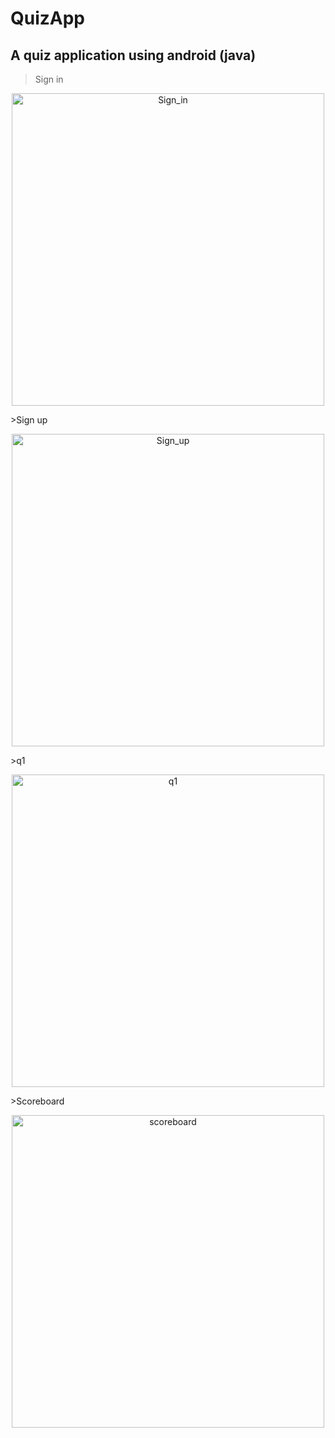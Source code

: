 # QuizApp
## A quiz application using android (java)
>Sign in
<p align="center">
<img alt="Sign_in" src="https://user-images.githubusercontent.com/78284492/162619570-923be85f-2073-40cb-9125-773348b1982a.jpg" width="500" height="500" />
</p>
>Sign up
<p align="center">
<img alt="Sign_up" src="https://user-images.githubusercontent.com/78284492/162619626-6f365eba-9897-41f5-87d0-4cf95d822f58.jpg" width="500" height="500" />
</p>
>q1
<p align="center">
<img alt="q1" src="https://user-images.githubusercontent.com/78284492/162619639-f7477e89-965b-49dd-8ac8-4a337da4d758.jpg" width="500" height="500" />
</p>
>Scoreboard
<p align="center">
<img alt="scoreboard" src="https://user-images.githubusercontent.com/78284492/162619652-ba8b0418-576f-4545-95c1-3279120ef6ce.jpg" width="500" height="500" />
</p>

